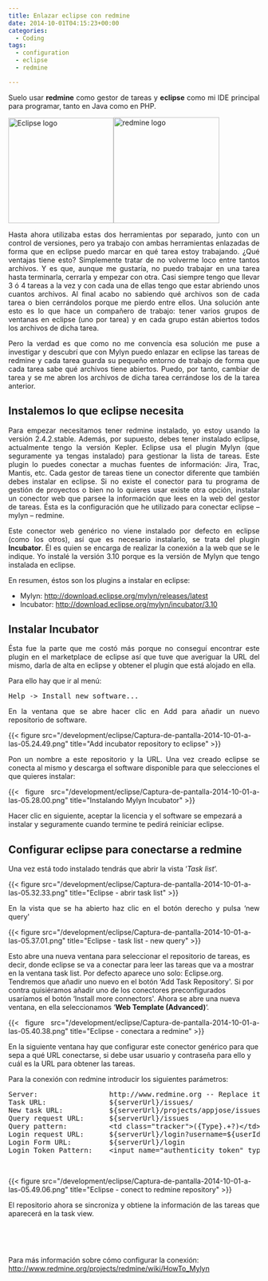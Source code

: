 ```yaml
---
title: Enlazar eclipse con redmine
date: 2014-10-01T04:15:23+00:00
categories:
  - Coding
tags:
  - configuration
  - eclipse
  - redmine

---
```

<p style="text-align: justify">
  Suelo usar <strong>redmine</strong> como gestor de tareas y <strong>eclipse</strong> como mi IDE principal para programar, tanto en Java como en PHP.
</p>

<img class="decoded alignnone" src="http://2.bp.blogspot.com/-0eCQaME0TRg/ULerJTClnEI/AAAAAAAABag/tpAn1Onro8Q/s1600/ec_kepler.png" alt="Eclipse logo" width="211" height="211" /><img class="decoded alignnone" src="https://www.drupal.org/files/project-images/Redmine_logo_0.png" alt="redmine logo" width="212" height="212" />


<p style="text-align: justify">
  Hasta ahora utilizaba estas dos herramientas por separado, junto con un control de versiones, pero ya trabajo con ambas herramientas enlazadas de forma que en eclipse puedo marcar en qué tarea estoy trabajando. ¿Qué ventajas tiene esto? Simplemente tratar de no volverme loco entre tantos archivos. Y es que, aunque me gustaría, no puedo trabajar en una tarea hasta terminarla, cerrarla y empezar con otra. Casi siempre tengo que llevar 3 ó 4 tareas a la vez y con cada una de ellas tengo que estar abriendo unos cuantos archivos. Al final acabo no sabiendo qué archivos son de cada tarea o bien cerrándolos porque me pierdo entre ellos. Una solución ante esto es lo que hace un compañero de trabajo: tener varios grupos de ventanas en eclipse (uno por tarea) y en cada grupo están abiertos todos los archivos de dicha tarea.
</p>

<p style="text-align: justify">
  Pero la verdad es que como no me convencía esa solución me puse a investigar y descubrí que con Mylyn puedo enlazar en eclipse las tareas de redmine y cada tarea guarda su pequeño entorno de trabajo de forma que cada tarea sabe qué archivos tiene abiertos. Puedo, por tanto, cambiar de tarea y se me abren los archivos de dicha tarea cerrándose los de la tarea anterior.
</p>

## Instalemos lo que eclipse necesita

<p style="text-align: justify">
  Para empezar necesitamos tener redmine instalado, yo estoy usando la versión 2.4.2.stable. Además, por supuesto, debes tener instalado eclipse, actualmente tengo la versión Kepler. Eclipse usa el plugin Mylyn (que seguramente ya tengas instalado) para gestionar la lista de tareas. Este plugin lo puedes conectar a muchas fuentes de información: Jira, Trac, Mantis, etc. Cada gestor de tareas tiene un conector diferente que también debes instalar en eclipse. Si no existe el conector para tu programa de gestión de proyectos o bien no lo quieres usar existe otra opción, instalar un conector web que parsee la información que lees en la web del gestor de tareas. Ésta es la configuración que he utilizado para conectar eclipse &#8211; mylyn &#8211; redmine.
</p>

<p style="text-align: justify">
  Este conector web genérico no viene instalado por defecto en eclipse (como los otros), así que es necesario instalarlo, se trata del plugin <strong>Incubator</strong>. Él es quien se encarga de realizar la conexión a la web que se le indique. Yo instalé la versión 3.10 porque es la versión de Mylyn que tengo instalada en eclipse.
</p>

En resumen, éstos son los plugins a instalar en eclipse:

  * Mylyn: http://download.eclipse.org/mylyn/releases/latest
  * Incubator: http://download.eclipse.org/mylyn/incubator/3.10

## Instalar Incubator

<p style="text-align: justify">
  Ésta fue la parte que me costó más porque no conseguí encontrar este plugin en el marketplace de eclipse así que tuve que averiguar la URL del mismo, darla de alta en eclipse y obtener el plugin que está alojado en ella.
</p>

Para ello hay que ir al menú:

<pre class="lang:default highlight:0 decode:true ">Help -&gt; Install new software...</pre>

<p style="text-align: justify">
  En la ventana que se abre hacer clic en Add para añadir un nuevo repositorio de software.
</p>

{{< figure src="/development/eclipse/Captura-de-pantalla-2014-10-01-a-las-05.24.49.png" title="Add incubator repository to eclipse" >}}

<p style="text-align: justify">
  Pon un nombre a este repositorio y la URL. Una vez creado eclipse se conecta al mismo y descarga el software disponible para que selecciones el que quieres instalar:
</p>

<p style="text-align: justify">
{{< figure src="/development/eclipse/Captura-de-pantalla-2014-10-01-a-las-05.28.00.png" title="Instalando Mylyn Incubator" >}}

  Hacer clic en siguiente, aceptar la licencia y el software se empezará a instalar y seguramente cuando termine te pedirá reiniciar eclipse.
</p>

## Configurar eclipse para conectarse a redmine

<p style="text-align: justify">
  Una vez está todo instalado tendrás que abrir la vista &#8216;<em>Task list</em>&#8216;.
</p>

{{< figure src="/development/eclipse/Captura-de-pantalla-2014-10-01-a-las-05.32.33.png" title="Eclipse - abrir task list" >}}

<p style="text-align: justify">
  En la vista que se ha abierto haz clic en el botón derecho y pulsa &#8216;new query'

{{< figure src="/development/eclipse/Captura-de-pantalla-2014-10-01-a-las-05.37.01.png" title="Eclipse - task list - new query" >}}


  Esto abre una nueva ventana para seleccionar el repositorio de tareas, es decir, donde eclipse se va a conectar para leer las tareas que va a mostrar en la ventana task list. Por defecto aparece uno solo: Eclipse.org. Tendremos que añadir uno nuevo en el botón &#8216;Add Task Repository'. Si por contra quisiéramos añadir uno de los conectores preconfigurados usaríamos el botón &#8216;Install more connectors'. Ahora se abre una nueva ventana, en ella seleccionamos &#8216;<strong>Web Template (Advanced)</strong>&#8216;.
</p>

<p style="text-align: justify">
  {{< figure src="/development/eclipse/Captura-de-pantalla-2014-10-01-a-las-05.40.38.png" title="Eclipse - conectara a redmine" >}}

  En la siguiente ventana hay que configurar este conector genérico para que sepa a qué URL conectarse, si debe usar usuario y contraseña para ello y cuál es la URL para obtener las tareas.
</p>

Para la conexión con redmine introducir los siguientes parámetros:

<pre class="lang:default decode:true">
Server:                 http://www.redmine.org -- Replace it with the URL of your Redmine instance
Task URL:               ${serverUrl}/issues/
New task URL:           ${serverUrl}/projects/appjose/issues/new -- Replace appjose with the identifier of the project used for new tasks
Query request URL:      ${serverUrl}/issues
Query pattern:          &lt;td class="tracker"&gt;({Type}.+?)&lt;/td&gt;&lt;td class="status"&gt;({Status}.+?)&lt;/td&gt;.+?&lt;td class="subject"&gt;.*?&lt;a href=".*?/issues/({Id}\d+)"&gt;({Description}.+?)&lt;/a&gt;&lt;/td&gt;({Optional}&lt;td class="assigned_to"&gt;&lt;a href.+?&gt;({Owner}.+?)&lt;/a&gt;&lt;/td&gt;)?
Login request URL:      ${serverUrl}/login?username=${userId}&password=${password}&authenticity_token=${loginToken} [POST]
Login Form URL:         ${serverUrl}/login
Login Token Pattern:    &lt;input name="authenticity_token" type="hidden" value="(.+?)" /&gt;</pre>

&nbsp;

<p class="lang:default decode:true">
  {{< figure src="/development/eclipse/Captura-de-pantalla-2014-10-01-a-las-05.49.06.png" title="Eclipse - conect to redmine repository" >}}
</p>

<p style="text-align: justify">
  El repositorio ahora se sincroniza y obtiene la información de las tareas que aparecerá en la task view.
</p>

&nbsp;

&nbsp;

Para más información sobre cómo configurar la conexión: <http://www.redmine.org/projects/redmine/wiki/HowTo_Mylyn>
